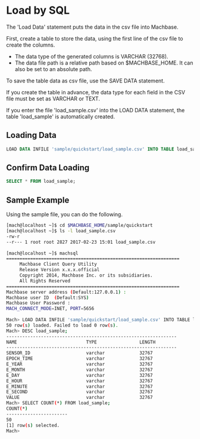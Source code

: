 # Load by SQL

The 'Load Data' statement puts the data in the csv file into Machbase.

First, create a table to store the data, using the first line of the csv file to create the columns.

* The data type of the generated columns is VARCHAR (32768).
* The data file path is a relative path based on $MACHBASE_HOME. It can also be set to an absolute path.

To save the table data as csv file, use the SAVE DATA statement.

If you create the table in advance, the data type for each field in the CSV file must be set as VARCHAR or TEXT.

If you enter the file 'load_sample.csv' into the LOAD DATA statement, the table 'load_sample' is automatically created.

## Loading Data

```sql
LOAD DATA INFILE 'sample/quickstart/load_sample.csv' INTO TABLE load_sample AUTO HEADUSE;
```

## Confirm Data Loading

```sql
SELECT * FROM load_sample;
```

## Sample Example

Using the sample file, you can do the following.

```bash
[mach@localhost ~]$ cd $MACHBASE_HOME/sample/quickstart
[mach@localhost ~]$ ls -l load_sample.csv
-rw-r
--r--- 1 root root 2827 2017-02-23 15:01 load_sample.csv
 
[mach@localhost ~]$ machsql
=================================================================
     Machbase Client Query Utility
     Release Version x.x.x.official
     Copyright 2014, Machbase Inc. or its subsidiaries.
     All Rights Reserved
=================================================================
Machbase server address (Default:127.0.0.1) :
Machbase user ID  (Default:SYS)
Machbase User Password :
MACH_CONNECT_MODE=INET, PORT=5656
 
Mach> LOAD DATA INFILE 'sample/quickstart/load_sample.csv' INTO TABLE load_sample AUTO HEADUSE;
50 row(s) loaded. Failed to load 0 row(s).
Mach> DESC load_sample;
----------------------------------------------------------------
NAME                          TYPE                LENGTH
----------------------------------------------------------------
SENSOR_ID                     varchar             32767
EPOCH_TIME                    varchar             32767
E_YEAR                        varchar             32767
E_MONTH                       varchar             32767
E_DAY                         varchar             32767
E_HOUR                        varchar             32767
E_MINUTE                      varchar             32767
E_SECOND                      varchar             32767
VALUE                         varchar             32767
Mach> SELECT COUNT(*) FROM load_sample;
COUNT(*)
-----------------------
50
[1] row(s) selected.
Mach>
```
